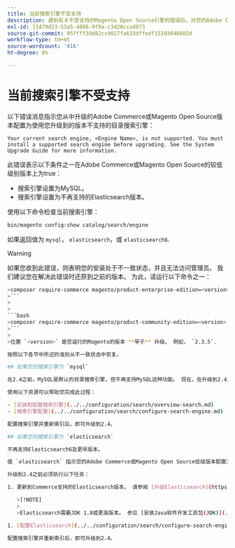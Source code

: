 ```yaml
---
title: 当前搜索引擎不受支持
description: 遇到有关不受支持的Magento Open Source引擎的错误后，对您的Adobe Commerce或搜索引擎升级进行故障排除。
exl-id: 11479d23-53a5-4086-9f9a-c3420ccad073
source-git-commit: 95ffff39d82cc9027fa633dffedf15193040802d
workflow-type: tm+mt
source-wordcount: '416'
ht-degree: 0%

---
```


# 当前搜索引擎不受支持

以下错误消息指示您从中升级的Adobe Commerce或Magento Open Source版本配置为使用您升级到的版本不支持的目录搜索引擎：

```terminal
Your current search engine, <Engine Name>, is not supported. You must install a supported search engine before upgrading. See the System Upgrade Guide for more information.
```

此错误表示以下条件之一在Adobe Commerce或Magento Open Source的较低级别版本上为true：

- 搜索引擎设置为MySQL。
- 搜索引擎设置为不再支持的Elasticsearch版本。

使用以下命令检查当前搜索引擎：

```bash
bin/magento config:show catalog/search/engine
```

如果返回值为 `mysql`， `elasticsearch`，或 `elasticsearch6`.

>[!WARNING]
>
>如果您收到此错误，则表明您的安装处于不一致状态，并且无法访问管理员。 我们建议您在解决此错误时还原到之前的版本。 为此，请运行以下命令之一：
>
>
```bash
>composer require-commerce magento/product-enterprise-edition=<version>
>```
>
>
```bash
>composer require-commerce magento/product-community-edition=<version>
>```
>
>位置 `<version>` 是您运行的Magento的版本 **早于** 升级。 例如， `2.3.5`.

按照以下各节中所述的准则从不一致状态中恢复。

## 如果您的搜索引擎为 `mysql`

在2.4之前，MySQL是默认的目录搜索引擎，但不再支持MySQL这种功能。 现在，在升级到2.4之前，您必须安装和配置Elasticsearch或OpenSearch作为搜索引擎。

使用以下资源可以帮助您完成此过程：

- [安装和配置搜索引擎](../../configuration/search/overview-search.md)
- [搜索引擎配置](../../configuration/search/configure-search-engine.md)

配置搜索引擎并重新索引后，即可升级到2.4。

## 如果您的搜索引擎为 `elasticsearch`

不再支持Elasticsearch6及更早版本。

值 `elasticsearch` 指示您的Adobe Commerce或Magento Open Source低级版本配置为使用Elasticsearch2.x。不再支持此版本的Elasticsearch。

升级到2.4之前必须执行以下任务：

1. 更新到Commerce支持的Elasticsearch版本。 请参阅 [升级Elasticsearch](https://www.elastic.co/guide/en/elasticsearch/reference/current/setup-upgrade.html) 有关备份数据、检测潜在的迁移问题以及测试升级以便部署到生产环境之前的完整说明。 根据您当前版本的Elasticsearch，可能需要也可能不需要完全重新启动群集。

   >[!NOTE]
   >
   >Elasticsearch需要JDK 1.8或更高版本。 参见 [安装Java软件开发工具包(JDK)](../../installation/prerequisites/search-engine/overview.md#install-the-java-software-development-kit-jdk) 以检查已安装的JDK版本。

1. [配置Elasticsearch](../../configuration/search/configure-search-engine.md) 并重新索引。

配置搜索引擎并重新索引后，即可升级到2.4。
